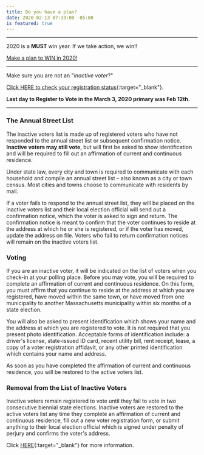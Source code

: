 ```yaml
---
title: Do you have a plan?
date: 2020-02-13 07:33:00 -05:00
is featured: true
---
```


---

2020 is a **MUST** win year.  If we take action, we win!!

[Make a plan to WIN in 2020!](http://www.indivisibleacton.org/general-information/election-2020.html)

---

Make sure you are not an "*inactive voter*?"

[Click HERE to check your registration status](https://www.sec.state.ma.us/voterregistrationsearch/myvoterregstatus.aspx){:target="_blank"}.

**Last day to Register to Vote in the March 3, 2020  primary was Feb 12th.**

---

### The Annual Street List

The inactive voters list is made up of registered voters who have not responded to the annual street list or subsequent confirmation notice. **Inactive voters may still vote**, but will first be asked to show identification and will be required to fill out an affirmation of current and continuous residence.

Under state law, every city and town is required to communicate with each household and compile an annual street list – also known as a city or town census. Most cities and towns choose to communicate with residents by mail.

If a voter fails to respond to the annual street list, they will be placed on the inactive voters list and their local election official will send out a confirmation notice, which the voter is asked to sign and return. The confirmation notice is meant to confirm that the voter continues to reside at the address at which he or she is registered, or if the voter has moved, update the address on file. Voters who fail to return confirmation notices will remain on the inactive voters list.

### Voting

If you are an inactive voter, it will be indicated on the list of voters when you check-in at your polling place. Before you may vote, you will be required to complete an affirmation of current and continuous residence. On this form, you must affirm that you continue to reside at the address at which you are registered, have moved within the same town, or have moved from one municipality to another Massachusetts municipality within six months of a state election.

You will also be asked to present identification which shows your name and the address at which you are registered to vote. It is not required that you present photo identification. Acceptable forms of identification include: a driver's license, state-issued ID card, recent utility bill, rent receipt, lease, a copy of a voter registration affidavit, or any other printed identification which contains your name and address.

As soon as you have completed the affirmation of current and continuous residence, you will be restored to the active voters list.

### Removal from the List of Inactive Voters

Inactive voters remain registered to vote until they fail to vote in two consecutive biennial state elections. Inactive voters are restored to the active voters list any time they complete an affirmation of current and continuous residence, fill out a new voter registration form, or submit anything to their local election official which is signed under penalty of perjury and confirms the voter's address.

Click [HERE](https://www.sec.state.ma.us/ele/eleidx.htm){:target="_blank"} for more information.